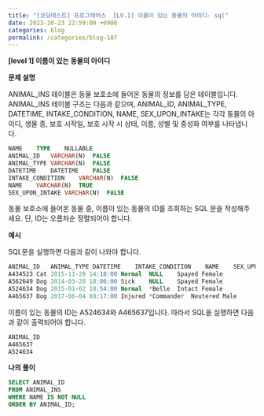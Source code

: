 ```yaml
---
title: "[코딩테스트] 프로그래머스  [LV.1] 이름이 있는 동물의 아이디- sql"
date: 2023-10-23 22:59:00 +0900
categories: blog
permalink: /categories/blog-187
---
```



**[level 1] 이름이 있는 동물의 아이디**



**문제 설명**

ANIMAL_INS 테이블은 동물 보호소에 들어온 동물의 정보를 담은 테이블입니다. ANIMAL_INS 테이블 구조는 다음과 같으며, ANIMAL_ID, ANIMAL_TYPE, DATETIME, INTAKE_CONDITION, NAME, SEX_UPON_INTAKE는 각각 동물의 아이디, 생물 종, 보호 시작일, 보호 시작 시 상태, 이름, 성별 및 중성화 여부를 나타냅니다.

```sql
NAME	TYPE	NULLABLE
ANIMAL_ID	VARCHAR(N)	FALSE
ANIMAL_TYPE	VARCHAR(N)	FALSE
DATETIME	DATETIME	FALSE
INTAKE_CONDITION	VARCHAR(N)	FALSE
NAME	VARCHAR(N)	TRUE
SEX_UPON_INTAKE	VARCHAR(N)	FALSE
```

동물 보호소에 들어온 동물 중, 이름이 있는 동물의 ID를 조회하는 SQL 문을 작성해주세요. 단, ID는 오름차순 정렬되어야 합니다.






**예시**

SQL문을 실행하면 다음과 같이 나와야 합니다.

```sql
ANIMAL_ID	ANIMAL_TYPE	DATETIME	INTAKE_CONDITION	NAME	SEX_UPON_INTAKE
A434523	Cat	2015-11-20 14:18:00	Normal	NULL	Spayed Female
A562649	Dog	2014-03-20 18:06:00	Sick	NULL	Spayed Female
A524634	Dog	2015-01-02 18:54:00	Normal	*Belle	Intact Female
A465637	Dog	2017-06-04 08:17:00	Injured	*Commander	Neutered Male
```

이름이 있는 동물의 ID는 A524634와 A465637입니다. 따라서 SQL을 실행하면 다음과 같이 출력되어야 합니다.

```sql
ANIMAL_ID
A465637
A524634
```



**나의 풀이**

```sql
SELECT ANIMAL_ID
FROM ANIMAL_INS
WHERE NAME IS NOT NULL
ORDER BY ANIMAL_ID;
```


